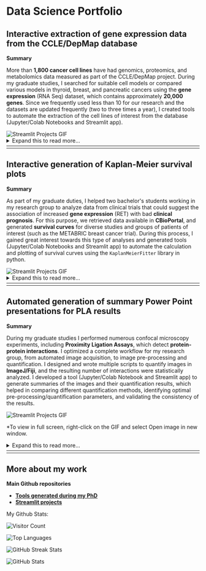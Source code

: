 <h1 class="center-text"> Data Science Portfolio </h1> 

<h2 class="center-text"> Interactive extraction of gene expression data from the CCLE/DepMap database </h2>
<div class="two-columns">
  <div class="left-column">
    <p><strong> Summary </strong></p>
    <p class="justify-text"> More than <strong>1,800 cancer cell lines</strong> have had genomics, proteomics, and metabolomics data measured as part of the CCLE/DepMap project. During my graduate studies, I searched for suitable cell models or compared various models in thyroid, breast, and pancreatic cancers using the <strong>gene expression</strong> (RNA Seq) dataset, which contains approximately <strong>20,000 genes</strong>. Since we frequently used less than 10 for our research and the datasets are updated frequently (two to three times a year), I created tools to automate the extraction of the cell lines of interest from the database (Jupyter/Colab Notebooks and Streamlit app). </p>
  </div>
  <div class="right-column">
    <img src="Images_GIFs_Videos/Streamlit_Projects_001_V07.gif" alt="Streamlit Projects GIF" />
  </div>
</div>
     
<details><summary markdown="span"> Expand this to read more...</summary>
  
  <p><strong> Context </strong></p>
  <p> A </p>

  <p><strong> Problem </strong></p>
  <p> B </p>

  <p><strong> Solution </strong></p>
  <p> C </p>
  
  <p><strong> Read the instructions and watch another demo here: <a href="https://github.com/EdRey05/Streamlit_projects/tree/main/001_RNA_expression_DepMap">Demo_RNA_DepMap</a></strong></p>
</details>

<hr style="margin-top: +5px; margin-bottom: +5px; border-width: 20px;">
<hr style="margin-top: +5px; margin-bottom: +5px; border-width: 20px;">

<h2 class="center-text"> Interactive generation of Kaplan-Meier survival plots </h2>
<div class="two-columns">
  <div class="left-column">
    <p><strong> Summary </strong></p>
    <p class="justify-text"> As part of my graduate duties, I helped two bachelor's students working in my research group to analyze data from clinical trials that could suggest the association of increased <strong>gene expression</strong> (RET) with bad <strong>clinical prognosis</strong>. For this purpose, we retrieved data available in <strong>CBioPortal</strong>, and generated <strong>survival curves</strong> for diverse studies and groups of patients of interest (such as the METABRIC breast cancer trial). During this process, I gained great interest towards this type of analyses and generated tools (Jupyter/Colab Notebooks and Streamlit app) to automate the calculation and plotting of survival curves using the <code>KaplanMeierFitter</code> library in python. </p>
  </div>
     
  <div class="right-column">
    <img src="Images_GIFs_Videos/Streamlit_Projects_002_V06.gif" alt="Streamlit Projects GIF" />
  </div>
</div>

<details><summary markdown="span"> Expand this to read more...</summary>
  
  <p><strong> Context </strong></p>
  <p> A </p>

  <p><strong> Problem </strong></p>
  <p> B </p>

  <p><strong> Solution </strong></p>
  <p> C </p>
  
  <p><strong> Read the instructions and watch another demo here: <a href="https://github.com/EdRey05/Streamlit_projects/tree/main/003_KM_plotter">Demo_KM_plotter</a></strong></p>
</details>

<hr style="margin-top: +5px; margin-bottom: +5px; border-width: 20px;">
<hr style="margin-top: +5px; margin-bottom: +5px; border-width: 20px;">

<h2 class="center-text"> Automated generation of summary Power Point presentations for PLA results </h2>
<div class="two-columns">
  <div class="left-column">
    <p><strong> Summary </strong></p>
    <p class="justify-text"> During my graduate studies I performed numerous confocal microscopy experiments, including <strong>Proximity Ligation Assays</strong>, which detect <strong>protein-protein interactions</strong>. I optimized a complete workflow for my research group, from automated image acquisition, to image pre-processing and quantification. I designed and wrote multiple scripts to quantify images in <strong>ImageJ/Fiji</strong>, and the resulting number of interactions were statistically analyzed. I developed a tool (Jupyter/Colab Notebook and Streamlit app) to generate summaries of the images and their quantification results, which helped in comparing different quantification methods, identifying optimal pre-processing/quantification parameters, and validating the consistency of the results.  </p> 
  </div>
     
  <div class="right-column">
    <img src="Images_GIFs_Videos/Streamlit_Projects_002_V06.gif" alt="Streamlit Projects GIF" />
    <p>*To view in full screen, right-click on the GIF and select Open image in new window.</p>
  </div>
</div>

<details><summary markdown="span"> Expand this to read more...</summary>
  
  <p><strong> Context </strong></p>
  <p> A </p>

  <p><strong> Problem </strong></p>
  <p> B </p>

  <p><strong> Solution </strong></p>
  <p> C </p>
  
  <p><strong> Read the instructions and watch another demo here: <a href="https://github.com/EdRey05/Streamlit_projects/tree/main/002_Automated_PPTX_PLA">Demo_PLA_PPTX</a></strong></p>
</details>

<hr style="margin-top: +5px; margin-bottom: +5px; border-width: 20px;">
<hr style="margin-top: +5px; margin-bottom: +5px; border-width: 20px;">

<h2 class="center-text"> More about my work </h2>
<div class="two-columns">
  <div class="left-column">
    <p><strong> Main Github repositories</strong></p>
    <ul>
      <li> <strong><a href="https://edrey05.github.io/Resources_for_Mulligan_Lab/">Tools generated during my PhD</a></strong> </li>
      <li> <strong><a href="https://edrey05.github.io/Streamlit_projects/">Streamlit projects</a></strong> </li>
    </ul>
  </div>
     
  <div class="right-column">
    <p> My Github Stats: </p>
    <p><img src="https://visitcount.itsvg.in/api?id=EdRey05&icon=0&color=1" alt="Visitor Count"></p>
    <p><img src="https://github-readme-stats.vercel.app/api/top-langs/?username=EdRey05&theme=dark&hide_border=false&include_all_commits=false&count_private=false&layout=compact" alt="Top Languages"></p>
    <p><img src="https://github-readme-streak-stats.herokuapp.com/?user=EdRey05&theme=dark&hide_border=false" alt="GitHub Streak Stats"></p>
    <p><img src="https://github-readme-stats.vercel.app/api?username=EdRey05&theme=dark&hide_border=false&include_all_commits=false&count_private=false" alt="GitHub Stats"></p>
  </div>
</div>
